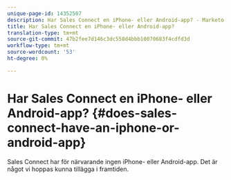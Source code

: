 ```yaml
---
unique-page-id: 14352507
description: Har Sales Connect en iPhone- eller Android-app? - Marketo Docs - produktdokumentation
title: Har Sales Connect en iPhone- eller Android-app?
translation-type: tm+mt
source-git-commit: 47b2fee7d146c3dc558d4bbb10070683f4cdfd3d
workflow-type: tm+mt
source-wordcount: '53'
ht-degree: 0%

---
```



# Har Sales Connect en iPhone- eller Android-app? {#does-sales-connect-have-an-iphone-or-android-app}

Sales Connect har för närvarande ingen iPhone- eller Android-app. Det är något vi hoppas kunna tillägga i framtiden.

